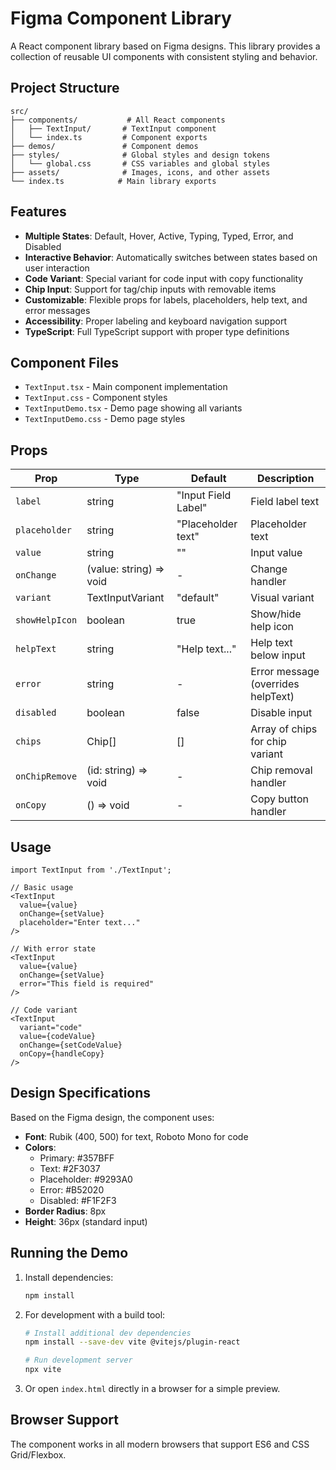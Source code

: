 # Figma Component Library

A React component library based on Figma designs. This library provides a collection of reusable UI components with consistent styling and behavior.

## Project Structure

```
src/
├── components/           # All React components
│   ├── TextInput/       # TextInput component
│   └── index.ts         # Component exports
├── demos/               # Component demos
├── styles/              # Global styles and design tokens
│   └── global.css       # CSS variables and global styles
├── assets/              # Images, icons, and other assets
└── index.ts            # Main library exports
```

## Features

- **Multiple States**: Default, Hover, Active, Typing, Typed, Error, and Disabled
- **Interactive Behavior**: Automatically switches between states based on user interaction
- **Code Variant**: Special variant for code input with copy functionality
- **Chip Input**: Support for tag/chip inputs with removable items
- **Customizable**: Flexible props for labels, placeholders, help text, and error messages
- **Accessibility**: Proper labeling and keyboard navigation support
- **TypeScript**: Full TypeScript support with proper type definitions

## Component Files

- `TextInput.tsx` - Main component implementation
- `TextInput.css` - Component styles
- `TextInputDemo.tsx` - Demo page showing all variants
- `TextInputDemo.css` - Demo page styles

## Props

| Prop | Type | Default | Description |
|------|------|---------|-------------|
| `label` | string | "Input Field Label" | Field label text |
| `placeholder` | string | "Placeholder text" | Placeholder text |
| `value` | string | "" | Input value |
| `onChange` | (value: string) => void | - | Change handler |
| `variant` | TextInputVariant | "default" | Visual variant |
| `showHelpIcon` | boolean | true | Show/hide help icon |
| `helpText` | string | "Help text..." | Help text below input |
| `error` | string | - | Error message (overrides helpText) |
| `disabled` | boolean | false | Disable input |
| `chips` | Chip[] | [] | Array of chips for chip variant |
| `onChipRemove` | (id: string) => void | - | Chip removal handler |
| `onCopy` | () => void | - | Copy button handler |

## Usage

```tsx
import TextInput from './TextInput';

// Basic usage
<TextInput
  value={value}
  onChange={setValue}
  placeholder="Enter text..."
/>

// With error state
<TextInput
  value={value}
  onChange={setValue}
  error="This field is required"
/>

// Code variant
<TextInput
  variant="code"
  value={codeValue}
  onChange={setCodeValue}
  onCopy={handleCopy}
/>
```

## Design Specifications

Based on the Figma design, the component uses:
- **Font**: Rubik (400, 500) for text, Roboto Mono for code
- **Colors**: 
  - Primary: #357BFF
  - Text: #2F3037
  - Placeholder: #9293A0
  - Error: #B52020
  - Disabled: #F1F2F3
- **Border Radius**: 8px
- **Height**: 36px (standard input)

## Running the Demo

1. Install dependencies:
   ```bash
   npm install
   ```

2. For development with a build tool:
   ```bash
   # Install additional dev dependencies
   npm install --save-dev vite @vitejs/plugin-react
   
   # Run development server
   npx vite
   ```

3. Or open `index.html` directly in a browser for a simple preview.

## Browser Support

The component works in all modern browsers that support ES6 and CSS Grid/Flexbox. 